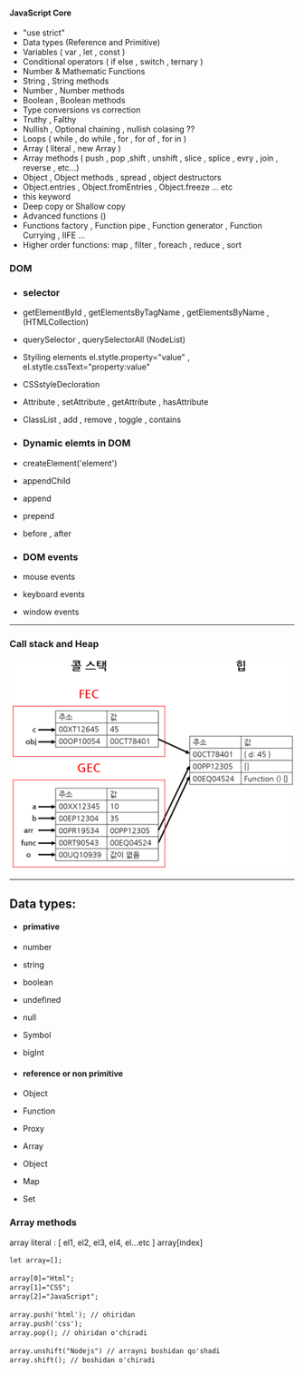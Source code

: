 #### JavaScript Core

- "use strict"
- Data types (Reference and Primitive)
- Variables ( var , let , const )
- Conditional operators ( if else , switch , ternary )  
- Number & Mathematic Functions 
- String , String methods
- Number , Number methods
- Boolean , Boolean methods
- Type conversions vs correction
- Truthy , Falthy 
- Nullish , Optional chaining , nullish colasing ?? 
- Loops ( while , do while , for , for of , for in )
- Array  ( literal , new Array )
- Array methods ( push , pop ,shift , unshift , slice , splice , evry , join , reverse , etc...)
- Object , Object methods , spread , object destructors 
- Object.entries , Object.fromEntries , Object.freeze ... etc
- this keyword
- Deep copy or Shallow copy 
- Advanced functions  ()
- Functions factory , Function pipe , Function generator , Function Currying , IIFE ...
- Higher order functions: map , filter , foreach , reduce , sort 

###  DOM

- ### selector 

- getElementById , getElementsByTagName , getElementsByName , (HTMLCollection)
- querySelector , querySelectorAll (NodeList)

- Styiling elements el.stytle.property="value" , el.stytle.cssText="property:value"
- CSSstyleDecloration

- Attribute , setAttribute , getAttribute , hasAttribute 
- ClassList , add , remove , toggle , contains

- ### Dynamic elemts in DOM 
- createElement('element')
- appendChild
- append
- prepend
- before , after


- ### DOM events

- mouse events
- keyboard events
- window events

<hr>


### Call stack and Heap

![alt text](image.png)

<hr>


## Data types:

- #### primative

- number 
- string
- boolean
- undefined
- null
- Symbol
- bigInt

- #### reference or non primitive

- Object 

- Function
- Proxy
- Array 
- Object 
- Map 
- Set 


### Array methods

array literal : [ el1, el2, el3, el4, el...etc ]
array[index]

```
let array=[];

array[0]="Html";
array[1]="CSS";
array[2]="JavaScript";

array.push('html'); // ohiridan 
array.push('css');
array.pop(); // ohiridan o'chiradi

array.unshift("Nodejs") // arrayni boshidan qo'shadi
array.shift(); // boshidan o'chiradi


```






